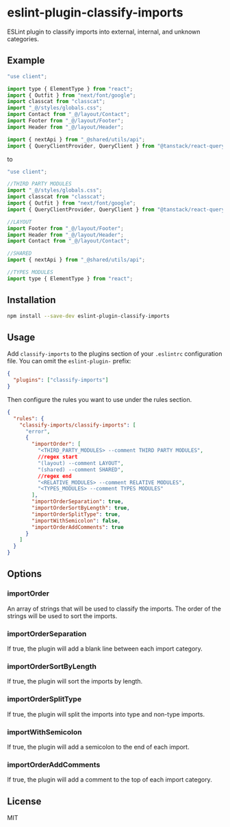 # eslint-plugin-classify-imports

ESLint plugin to classify imports into external, internal, and unknown categories.

## Example

```js
"use client";

import type { ElementType } from "react";
import { Outfit } from "next/font/google";
import classcat from "classcat";
import "_@/styles/globals.css";
import Contact from "_@/layout/Contact";
import Footer from "_@/layout/Footer";
import Header from "_@/layout/Header";

import { nextApi } from "_@shared/utils/api";
import { QueryClientProvider, QueryClient } from "@tanstack/react-query";
```

to

```js
"use client";

//THIRD PARTY MODULES
import "_@/styles/globals.css";
import classcat from "classcat";
import { Outfit } from "next/font/google";
import { QueryClientProvider, QueryClient } from "@tanstack/react-query";

//LAYOUT
import Footer from "_@/layout/Footer";
import Header from "_@/layout/Header";
import Contact from "_@/layout/Contact";

//SHARED
import { nextApi } from "_@shared/utils/api";

//TYPES MODULES
import type { ElementType } from "react";
```

## Installation

```bash
npm install --save-dev eslint-plugin-classify-imports
```

## Usage

Add `classify-imports` to the plugins section of your `.eslintrc` configuration file. You can omit the `eslint-plugin-` prefix:

```json
{
  "plugins": ["classify-imports"]
}
```

Then configure the rules you want to use under the rules section.

```json
{
  "rules": {
    "classify-imports/classify-imports": [
      "error",
      {
        "importOrder": [
          "<THIRD_PARTY_MODULES> --comment THIRD PARTY MODULES",
          //regex start
          "(layout) --comment LAYOUT",
          "(shared) --comment SHARED",
          //regex end
          "<RELATIVE_MODULES> --comment RELATIVE MODULES",
          "<TYPES_MODULES> --comment TYPES MODULES"
        ],
        "importOrderSeparation": true,
        "importOrderSortByLength": true,
        "importOrderSplitType": true,
        "importWithSemicolon": false,
        "importOrderAddComments": true
      }
    ]
  }
}
```

## Options

### importOrder

An array of strings that will be used to classify the imports. The order of the strings will be used to sort the imports.

### importOrderSeparation

If true, the plugin will add a blank line between each import category.

### importOrderSortByLength

If true, the plugin will sort the imports by length.

### importOrderSplitType

If true, the plugin will split the imports into type and non-type imports.

### importWithSemicolon

If true, the plugin will add a semicolon to the end of each import.

### importOrderAddComments

If true, the plugin will add a comment to the top of each import category.

## License

MIT
